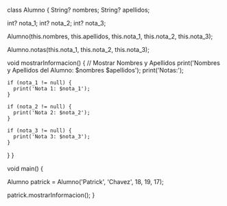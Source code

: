 class Alumno {
  String? nombres;
  String? apellidos;

  int? nota_1;
  int? nota_2;
  int? nota_3;


  Alumno(this.nombres, this.apellidos, this.nota_1, this.nota_2, this.nota_3);

  Alumno.notas(this.nota_1, this.nota_2, this.nota_3);


  void mostrarInformacion() {
    // Mostrar Nombres y Apellidos
    print('Nombres y Apellidos del Alumno: $nombres $apellidos');
    print('Notas:');
    

    if (nota_1 != null) {
      print('Nota 1: $nota_1');
    }
    
    if (nota_2 != null) {
      print('Nota 2: $nota_2');
    }
    
    if (nota_3 != null) {
      print('Nota 3: $nota_3');
    }
  }
}

void main() {

  Alumno patrick = Alumno('Patrick', 'Chavez', 18, 19, 17);


  patrick.mostrarInformacion();
}
